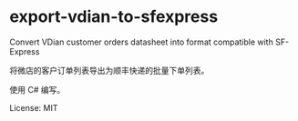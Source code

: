 # export-vdian-to-sfexpress
Convert VDian customer orders datasheet into format compatible with SF-Express

将微店的客户订单列表导出为顺丰快递的批量下单列表。

使用 C# 编写。

License: MIT